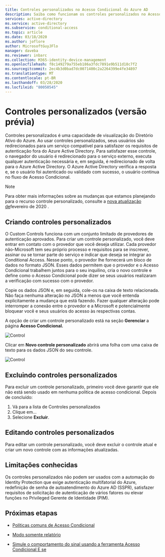 ```yaml
---
title: Controles personalizados no Acesso Condicional do Azure AD
description: Saiba como funcionam os controles personalizados no Acesso Condicional do Diretório Ativo do Azure.
services: active-directory
ms.service: active-directory
ms.subservice: conditional-access
ms.topic: article
ms.date: 03/18/2020
ms.author: joflore
author: MicrosoftGuyJFlo
manager: daveba
ms.reviewer: inbarc
ms.collection: M365-identity-device-management
ms.openlocfilehash: f8c149279a755eb186a3fdc7891e9b511d18c7f2
ms.sourcegitcommit: 2ec4b3d0bad7dc0071400c2a2264399e4fe34897
ms.translationtype: MT
ms.contentlocale: pt-BR
ms.lasthandoff: 03/28/2020
ms.locfileid: "80050545"
---
```

# <a name="custom-controls-preview"></a>Controles personalizados (versão prévia)

Controles personalizados é uma capacidade de visualização do Diretório Ativo do Azure. Ao usar controles personalizados, seus usuários são redirecionados para um serviço compatível para satisfazer os requisitos de autenticação fora do Azure Active Directory. Para satisfazer esse controle, o navegador do usuário é redirecionado para o serviço externo, executa qualquer autenticação necessária e, em seguida, é redirecionado de volta para o Azure Active Directory. O Azure Active Directory verifica a resposta e, se o usuário foi autenticado ou validado com sucesso, o usuário continua no fluxo de Acesso Condicional.

> [!NOTE]
> Para obter mais informações sobre as mudanças que estamos planejando para o recurso controle personalizado, consulte a [nova atualização de](../fundamentals/whats-new.md#upcoming-changes-to-custom-controls)fevereiro de 2020 .

## <a name="creating-custom-controls"></a>Criando controles personalizados

O Custom Controls funciona com um conjunto limitado de provedores de autenticação aprovados. Para criar um controle personalizado, você deve entrar em contato com o provedor que você deseja utilizar. Cada provedor não-Microsoft tem seu próprio processo e requisitos para se inscrever, assinar ou se tornar parte do serviço e indicar que deseja se integrar ao Conditional Access. Nesse ponto, o provedor lhe fornecerá um bloco de dados no formato JSON. Esses dados permitem que o provedor e o Acesso Condicional trabalhem juntos para o seu inquilino, cria o novo controle e define como o Acesso Condicional pode dizer se seus usuários realizaram a verificação com sucesso com o provedor.

Copie os dados JSON e, em seguida, cole-os na caixa de texto relacionada. Não faça nenhuma alteração no JSON a menos que você entenda explicitamente a mudança que está fazendo. Fazer qualquer alteração pode interromper a conexão entre o provedor e a Microsoft e potencialmente bloquear você e seus usuários do acesso às respectivas contas.

A opção de criar um controle personalizado está na seção **Gerenciar** a página **Acesso Condicional.**

![Control](./media/controls/82.png)

Clicar em **Novo controle personalizado** abrirá uma folha com uma caixa de texto para os dados JSON do seu controle.  

![Control](./media/controls/81.png)

## <a name="deleting-custom-controls"></a>Excluindo controles personalizados

Para excluir um controle personalizado, primeiro você deve garantir que ele não está sendo usado em nenhuma política de acesso condicional. Depois de concluído:

1. Vá para a lista de Controles personalizados
1. Clique em...  
1. Selecione **Excluir**.

## <a name="editing-custom-controls"></a>Editando controles personalizados

Para editar um controle personalizado, você deve excluir o controle atual e criar um novo controle com as informações atualizadas.

## <a name="known-limitations"></a>Limitações conhecidas

Os controles personalizados não podem ser usados com a automação do Identity Protection que exige autenticação multifatorial do Azure, redefinição de senha de autoatendimento do Azure AD (SSPR), satisfazer requisitos de solicitação de autenticação de vários fatores ou elevar funções no Privileged Gerente de Identidade (PIM).

## <a name="next-steps"></a>Próximas etapas

- [Políticas comuns de Acesso Condicional](concept-conditional-access-policy-common.md)

- [Modo somente relatório](concept-conditional-access-report-only.md)

- [Simule o comportamento do sinal usando a ferramenta Acesso Condicional E se](troubleshoot-conditional-access-what-if.md)
